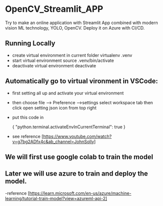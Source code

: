 # OpenCV_Streamlit_APP
Try to make an online application with Streamlit App combined with modern vision ML technology, YOLO, OpenCV. Deploy it on Azure with CI/CD. 


## Running Locally  
- create virtual environment in current folder
    virtualenv .venv
- start virtual environment 
    source .venv/bin/activate
- deactivate virtual environment
    deactivate

## Automatically go to virtual vironment in VSCode:
- first setting all up and activate your virtual environment
- then choose file --> Preference -->settings  select workspace tab then click open setting json icon from top right
- put this code in


    {
        "python.terminal.activateEnvInCurrentTerminal": true
    }


- see reference [https://www.youtube.com/watch?v=g7bg2ADfx4c&ab_channel=JohnSolly]


## We will first use google colab to train the model 

## Later we will use azure to train and deploy the model. 


-reference [https://learn.microsoft.com/en-us/azure/machine-learning/tutorial-train-model?view=azureml-api-2]

